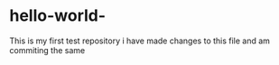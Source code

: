 # hello-world-
This is my first test repository
i have made changes to this file and am commiting the same
